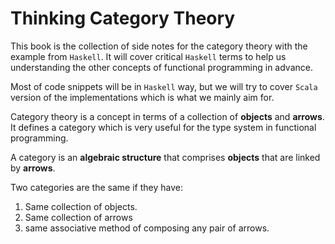 # Thinking Category Theory

This book is the collection of side notes for the category theory with the example from `Haskell`. It will cover critical `Haskell` terms to help us understanding the other concepts of functional programming in advance.

Most of code snippets will be in `Haskell` way, but we will try to cover `Scala` version of the implementations which is what we mainly aim for.

Category theory is a concept in terms of a collection of **objects** and **arrows**. It defines a category which is very useful for the type system in functional programming.

A category is an **algebraic structure** that comprises **objects** that are linked by **arrows**. 

Two categories are the same if they have:

1. Same collection of objects. 
2. Same collection of arrows
3. same associative method of composing any pair of arrows.

